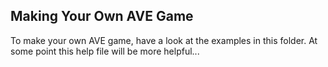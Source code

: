 Making Your Own AVE Game
------------------------

To make your own AVE game, have a look at the examples
in this folder. At some point this help file will be
more helpful...

